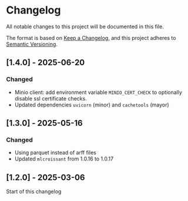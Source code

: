 # Changelog

All notable changes to this project will be documented in this file.

The format is based on [Keep a Changelog](https://keepachangelog.com/en/1.1.0/),
and this project adheres to [Semantic Versioning](https://semver.org/spec/v2.0.0.html).

## [1.4.0] - 2025-06-20
### Changed
- Minio client: add environment variable `MINIO_CERT_CHECK` to optionally disable ssl
  certificate checks.
- Updated dependencies `uvicorn` (minor) and `cachetools` (mayor)

## [1.3.0] - 2025-05-16
### Changed
- Using parquet instead of arff files
- Updated `mlcroissant` from 1.0.16 to 1.0.17

## [1.2.0] - 2025-03-06
Start of this changelog
